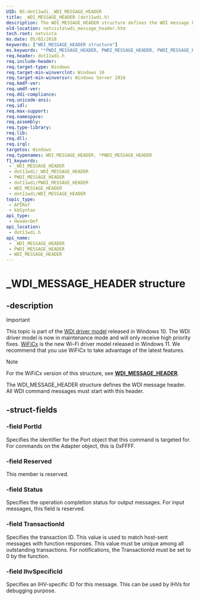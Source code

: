 ```yaml
---
UID: NS:dot11wdi._WDI_MESSAGE_HEADER
title: _WDI_MESSAGE_HEADER (dot11wdi.h)
description: The WDI_MESSAGE_HEADER structure defines the WDI message header. All WDI command messages must start with this header.
old-location: netvista\wdi_message_header.htm
tech.root: netvista
ms.date: 05/02/2018
keywords: ["WDI_MESSAGE_HEADER structure"]
ms.keywords: "*PWDI_MESSAGE_HEADER, PWDI_MESSAGE_HEADER, PWDI_MESSAGE_HEADER structure pointer [Network Drivers Starting with Windows Vista], WDI_MESSAGE_HEADER, WDI_MESSAGE_HEADER structure [Network Drivers Starting with Windows Vista], _WDI_MESSAGE_HEADER, dot11wdi/PWDI_MESSAGE_HEADER, dot11wdi/WDI_MESSAGE_HEADER, netvista.wdi_message_header"
req.header: dot11wdi.h
req.include-header: 
req.target-type: Windows
req.target-min-winverclnt: Windows 10
req.target-min-winversvr: Windows Server 2016
req.kmdf-ver: 
req.umdf-ver: 
req.ddi-compliance: 
req.unicode-ansi: 
req.idl: 
req.max-support: 
req.namespace: 
req.assembly: 
req.type-library: 
req.lib: 
req.dll: 
req.irql: 
targetos: Windows
req.typenames: WDI_MESSAGE_HEADER, *PWDI_MESSAGE_HEADER
f1_keywords:
 - _WDI_MESSAGE_HEADER
 - dot11wdi/_WDI_MESSAGE_HEADER
 - PWDI_MESSAGE_HEADER
 - dot11wdi/PWDI_MESSAGE_HEADER
 - WDI_MESSAGE_HEADER
 - dot11wdi/WDI_MESSAGE_HEADER
topic_type:
 - APIRef
 - kbSyntax
api_type:
 - HeaderDef
api_location:
 - dot11wdi.h
api_name:
 - _WDI_MESSAGE_HEADER
 - PWDI_MESSAGE_HEADER
 - WDI_MESSAGE_HEADER
---
```


# _WDI_MESSAGE_HEADER structure


## -description

> [!IMPORTANT]
> This topic is part of the [WDI driver model](/windows-hardware/drivers/network/wdi-miniport-driver-design-guide) released in Windows 10. The WDI driver model is now in maintenance mode and will only receive high priority fixes. [WiFiCx](/windows-hardware/drivers/netcx/wifi-wdf-class-extension-wificx) is the new Wi-Fi driver model released in Windows 11. We recommend that you use WiFiCx to take advantage of the latest  features. 

> [!NOTE]
> For the WiFiCx version of this structure, see [**WDI_MESSAGE_HEADER**](../dot11wificxintf/ns-dot11wificxintf-wdi_message_header.md).

The WDI_MESSAGE_HEADER structure defines the WDI message header. All WDI  command messages must start with this header.

## -struct-fields

### -field PortId

Specifies the identifier for the Port object that this command is targeted for. For commands on the Adapter object, this is 0xFFFF.

### -field Reserved

This member is reserved.

### -field Status

Specifies the operation completion status for output messages. For input messages, this field is reserved.

### -field TransactionId

Specifies the transaction ID. This value is used to match host-sent messages with function responses.  This value must be unique among all outstanding transactions.  For notifications, the TransactionId must be set to 0 by the function.

### -field IhvSpecificId

Specifies an IHV-specific ID for this message. This can be used by IHVs for debugging purpose.

